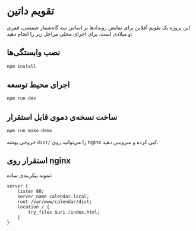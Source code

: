 # تقویم داتین

این پروژه یک تقویم آفلاین برای نمایش رویدادها بر اساس سه گاه‌شمار شمسی، قمری و میلادی است. برای اجرای محلی مراحل زیر را انجام دهید:

## نصب وابستگی‌ها
```bash
npm install
```

## اجرای محیط توسعه
```bash
npm run dev
```

## ساخت نسخه‌ی دموی قابل استقرار
```bash
npm run make:demo
```

خروجی پوشه `dist/` را می‌توانید روی nginx کپی کرده و سرویس دهید.

## استقرار روی nginx
نمونه پیکربندی ساده:
```nginx
server {
    listen 80;
    server_name calendar.local;
    root /var/www/calendar/dist;
    location / {
        try_files $uri /index.html;
    }
}
```

